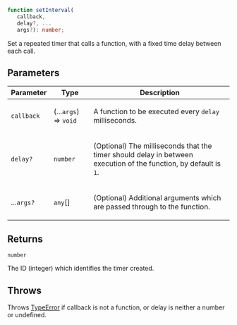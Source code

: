 ```ts
function setInterval(
   callback, 
   delay?, ...
   args?): number;
```

Set a repeated timer that calls a function, with a fixed time delay between each call.

## Parameters

<table>
<thead>
<tr>
<th>Parameter</th>
<th>Type</th>
<th>Description</th>
</tr>
</thead>
<tbody>
<tr>
<td>

`callback`

</td>
<td>

(...`args`) => `void`

</td>
<td>

A function to be executed every `delay` milliseconds.

</td>
</tr>
<tr>
<td>

`delay?`

</td>
<td>

`number`

</td>
<td>

(Optional) The milliseconds that the timer should delay in between execution of the function, by default is `1`.

</td>
</tr>
<tr>
<td>

...`args?`

</td>
<td>

`any`[]

</td>
<td>

(Optional) Additional arguments which are passed through to the function.

</td>
</tr>
</tbody>
</table>

## Returns

`number`

The ID (integer) which identifies the timer created.

## Throws

Throws [TypeError](https://developer.mozilla.org/docs/Web/JavaScript/Reference/Global_Objects/TypeError) if callback is not a function, or delay is neither a number or undefined.
